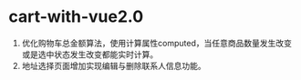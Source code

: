 # cart-with-vue2.0

1. 优化购物车总金额算法，使用计算属性computed，当任意商品数量发生改变或是选中状态发生改变都能实时计算。
2. 地址选择页面增加实现编辑与删除联系人信息功能。

